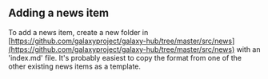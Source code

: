 ## Adding a news item

To add a news item, create a new folder in [https://github.com/galaxyproject/galaxy-hub/tree/master/src/news](https://github.com/galaxyproject/galaxy-hub/tree/master/src/news) with an 'index.md' file. It's probably easiest to copy the format from one of the other existing news items as a template.
